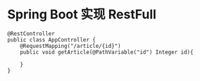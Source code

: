 # Spring Boot 实现 RestFull
 


`````
@RestController
public class AppController {
    @RequestMapping("/article/{id}")
    public void getArticle(@PathVariable("id") Integer id){

    }
}
`````